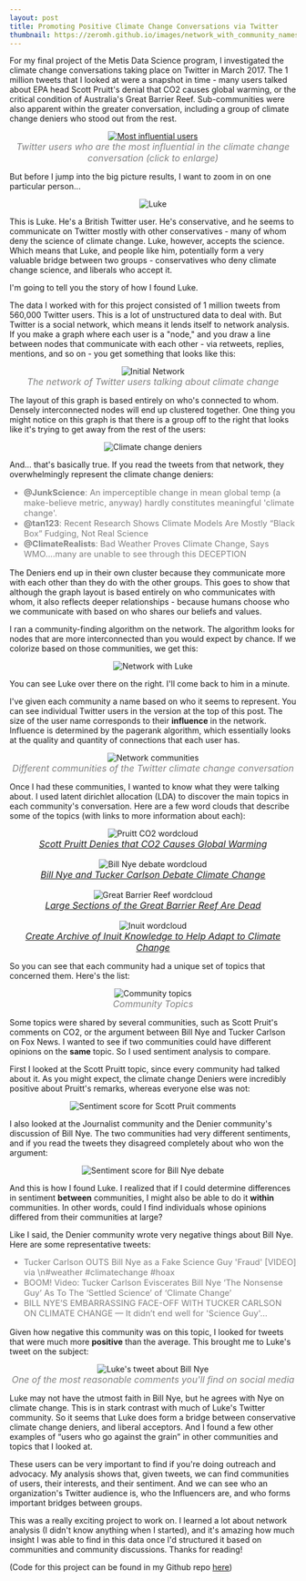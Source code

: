```yaml
---
layout: post
title: Promoting Positive Climate Change Conversations via Twitter
thumbnail: https://zeromh.github.io/images/network_with_community_names.png
---
```


For my final project of the Metis Data Science program, I investigated the climate change conversations taking place on Twitter in March 2017. The 1 million tweets that I looked at were a snapshot in time - many users talked about EPA head Scott Pruitt's denial that CO2 causes global warming, or the critical condition of Australia's Great Barrier Reef. Sub-communities were also apparent within the greater conversation, including a group of climate change deniers who stood out from the rest.

<div class="image" align="center">
	<a href="/images/network_with_influencer_names.png" target="_blank">
        <img src="/images/network_with_influencer_names_small.png" alt="Most influential users"></a>
        <div style="font-style: italic; color: gray; font-size: 12pt">Twitter users who are the most influential in the climate change conversation (click to enlarge)</div>
</div>

But before I jump into the big picture results, I want to zoom in on one particular person...

<p align="center">
<img src="/images/mrlukeyluke.png" alt="Luke">
</p>

This is Luke. He's a British Twitter user. He's conservative, and he seems to communicate on Twitter mostly with other conservatives - many of whom deny the science of climate change. Luke, however, accepts the science. Which means that Luke, and people like him, potentially form a very valuable bridge between two groups - conservatives who deny climate change science, and liberals who accept it.

I'm going to tell you the story of how I found Luke.

The data I worked with for this project consisted of 1 million tweets from 560,000 Twitter users. This is a lot of unstructured data to deal with. But Twitter is a social network, which means it lends itself to network analysis. If you make a graph where each user is a "node," and you draw a line between nodes that communicate with each other - via retweets, replies, mentions, and so on - you get something that looks like this:

<div class="image" align="center">
	<img src="/images/initial_network.png" alt="Initial Network">
	<div style="font-style: italic; color: gray; font-size: 12pt">The network of Twitter users talking about climate change</div>
</div>

The layout of this graph is based entirely on who's connected to whom. Densely interconnected nodes will end up clustered together. One thing you might notice on this graph is that there is a group off to the right that looks like it's trying to get away from the rest of the users:

<p align="center">
<img src="/images/network_deniers_circled.png" alt="Climate change deniers">
</p>

And... that's basically true. If you read the tweets from that network, they overwhelmingly represent the climate change deniers:

<div style="color: gray; font-size: 11pt">
<ul>
        <li><b>@JunkScience</b>: An imperceptible change in mean global temp (a make-believe metric, anyway) hardly constitutes meaningful 'climate change'.</li>
        <li><b>@tan123</b>: Recent Research Shows Climate Models Are Mostly “Black Box” Fudging, Not Real Science</li>
        <li><b>@ClimateRealists</b>: Bad Weather Proves Climate Change, Says WMO....many are unable to see through this DECEPTION</li>
</ul>
</div>

The Deniers end up in their own cluster because they communicate more with each other than they do with the other groups. This goes to show that although the graph layout is based entirely on who communicates with whom, it also reflects deeper relationships - because humans choose who we communicate with based on who shares our beliefs and values.

I ran a community-finding algorithm on the network. The algorithm looks for nodes that are more interconnected than you would expect by chance. If we colorize based on those communities, we get this:

<p align="center">
<img src="/images/network_luke.png" alt="Network with Luke">
</p>

You can see Luke over there on the right. I'll come back to him in a minute.

I've given each community a name based on who it seems to represent. You can see individual Twitter users in the version at the top of this post. The size of the user name corresponds to their **influence** in the network. Influence is determined by the pagerank algorithm, which essentially looks at the quality and quantity of connections that each user has.

<div class="image" align="center">
        <img src="/images/network_with_community_names.png" alt="Network communities">
        <div style="font-style: italic; color: gray; font-size: 12pt">Different communities of the Twitter climate change conversation</div>
</div>

Once I had these communities, I wanted to know what they were talking about. I used latent dirichlet allocation (LDA) to discover the main topics in each community's conversation. Here are a few word clouds that describe some of the topics (with links to more information about each):

<div class="image" align="center">
        <img src="/images/pruitt_cloud.png" alt="Pruitt CO2 wordcloud">
        <div style="font-style: italic; color: gray; font-size: 12pt">
                <a href="https://www.nytimes.com/2017/03/09/us/politics/epa-scott-pruitt-global-warming.html">
                Scott Pruitt Denies that CO2 Causes Global Warming</a></div>
<br>
        <img src="/images/nye_cloud.png" alt="Bill Nye debate wordcloud">
        <div style="font-style: italic; color: gray; font-size: 12pt">
		<a href="http://insider.foxnews.com/2017/02/27/tucker-carlson-and-bill-nye-science-guy-clash-climate-change">
		Bill Nye and Tucker Carlson Debate Climate Change</a></div>
<br>
        <img src="/images/reef_cloud.png" alt="Great Barrier Reef wordcloud">
        <div style="font-style: italic; color: gray; font-size: 12pt">
		<a href="https://www.nytimes.com/2017/03/15/science/great-barrier-reef-coral-climate-change-dieoff.html">
		Large Sections of the Great Barrier Reef Are Dead</a></div>
<br>
        <img src="/images/inuit_cloud.png" alt="Inuit wordcloud">
        <div style="font-style: italic; color: gray; font-size: 12pt">
		<a href="https://t.co/GQLrsoEfS4">
		Create Archive of Inuit Knowledge to Help Adapt to Climate Change</a></div>
</div>

So you can see that each community had a unique set of topics that concerned them. Here's the list:

<div class="image" align="center">
        <img src="/images/community_topics.png" alt="Community topics">
        <div style="font-style: italic; color: gray; font-size: 12pt">Community Topics</div>
</div>

Some topics were shared by several communities, such as Scott Pruit's comments on CO2, or the argument between Bill Nye and Tucker Carlson on Fox News. I wanted to see if two communities could have different opinions on the **same** topic. So I used sentiment analysis to compare.

First I looked at the Scott Pruitt topic, since every community had talked about it. As you might expect, the climate change Deniers were incredibly positive about Pruitt's remarks, whereas everyone else was not:

<div class="image" align="center">
        <img src="/images/pruitt_bar.png" alt="Sentiment score for Scott Pruit comments">
</div>

I also looked at the Journalist community and the Denier community's discussion of Bill Nye. The two communities had very different sentiments, and if you read the tweets they disagreed completely about who won the argument:

<div class="image" align="center">
        <img src="/images/nye_bar.png" alt="Sentiment score for Bill Nye debate">
</div>

And this is how I found Luke. I realized that if I could determine differences in sentiment **between** communities, I might also be able to do it **within** communities. In other words, could I find individuals whose opinions differed from their communities at large?

Like I said, the Denier community wrote very negative things about Bill Nye. Here are some representative tweets:

<div style="color: gray; font-size: 11pt">
<ul>
	<li>Tucker Carlson OUTS Bill Nye as a Fake Science Guy 'Fraud' [VIDEO] via \n#weather #climatechange #hoax</li>
	<li>BOOM! Video: Tucker Carlson Eviscerates Bill Nye ‘The Nonsense Guy’ As To The ‘Settled Science’ of ‘Climate Change’</li>
	<li>BILL NYE’S EMBARRASSING FACE-OFF WITH TUCKER CARLSON ON CLIMATE CHANGE — It didn’t end well for 'Science Guy'…</li>
</ul>
</div>

Given how negative this community was on this topic, I looked for tweets that were much more **positive** than the average. This brought me to Luke's tweet on the subject:

<div class="image" align="center">
        <img src="/images/luke_tweet.png" alt="Luke's tweet about Bill Nye">
        <div style="font-style: italic; color: gray; font-size: 12pt">One of the most reasonable comments you'll find on social media</div>
</div>

Luke may not have the utmost faith in Bill Nye, but he agrees with Nye on climate change. This is in stark contrast with much of Luke's Twitter community. So it seems that Luke does form a bridge between conservative climate change deniers, and liberal acceptors. And I found a few other examples of “users who go against the grain” in other communities and topics that I looked at.

These users can be very important to find if you're doing outreach and advocacy. My analysis shows that, given tweets, we can find communities of users, their interests, and their sentiment. And we can see who an organization's Twitter audience is, who the Influencers are, and who forms important bridges between groups.

This was a really exciting project to work on. I learned a lot about network analysis (I didn't know anything when I started), and it's amazing how much insight I was able to find in this data once I'd structured it based on communities and community discussions. Thanks for reading!

\(Code for this project can be found in my Github repo [here](https://github.com/zeromh/proj5_climate_change)\)
